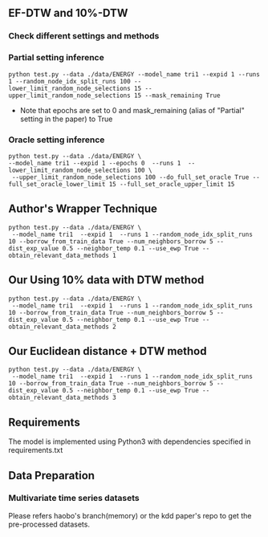 ## EF-DTW and 10%-DTW

### Check different settings and methods
### Partial setting inference
```
python test.py --data ./data/ENERGY --model_name tri1 --expid 1 --runs 1 --random_node_idx_split_runs 100 --lower_limit_random_node_selections 15 --upper_limit_random_node_selections 15 --mask_remaining True
```
* Note that epochs are set to 0 and mask_remaining (alias of "Partial" setting in the paper) to True


### Oracle setting inference
```
python test.py --data ./data/ENERGY \
--model_name tri1 --expid 1 --epochs 0  --runs 1  --lower_limit_random_node_selections 100 \
 --upper_limit_random_node_selections 100 --do_full_set_oracle True --full_set_oracle_lower_limit 15 --full_set_oracle_upper_limit 15
```


## Author's Wrapper Technique
```
python test.py --data ./data/ENERGY \
 --model_name tri1  --expid 1  --runs 1 --random_node_idx_split_runs 10 --borrow_from_train_data True --num_neighbors_borrow 5 --dist_exp_value 0.5 --neighbor_temp 0.1 --use_ewp True --obtain_relevant_data_methods 1

```
## Our Using 10% data with DTW method
```
python test.py --data ./data/ENERGY \
 --model_name tri1  --expid 1  --runs 1 --random_node_idx_split_runs 10 --borrow_from_train_data True --num_neighbors_borrow 5 --dist_exp_value 0.5 --neighbor_temp 0.1 --use_ewp True --obtain_relevant_data_methods 2
```

## Our Euclidean distance + DTW method
```
python test.py --data ./data/ENERGY \
 --model_name tri1  --expid 1  --runs 1 --random_node_idx_split_runs 10 --borrow_from_train_data True --num_neighbors_borrow 5 --dist_exp_value 0.5 --neighbor_temp 0.1 --use_ewp True --obtain_relevant_data_methods 3
```

## Requirements
The model is implemented using Python3 with dependencies specified in requirements.txt


## Data Preparation


### Multivariate time series datasets

Please refers haobo's branch(memory) or the kdd paper's repo to get the pre-processed datasets.
